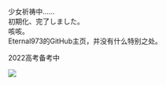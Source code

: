 少女祈祷中……</br>
初期化、完了しました。</br>
咳咳。</br>
Eternal973的GitHub主页，并没有什么特别之处。</br>

2022高考备考中

![](https://github-readme-stats.vercel.app/api?username=Eternal973&show_icons=true&icon_color=b37d67&bg_color=ffffff&hide_title=false&hide=contribs&include_all_commits=true)
